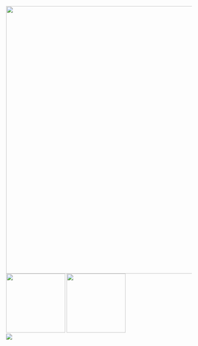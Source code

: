 <div>
  <img width="725px" src="https://github-profile-summary-cards.vercel.app/api/cards/profile-details?username=chou-dai&theme=github_dark" />
</div>


<div align="left">
  <img height="160px" src="https://github-readme-stats.vercel.app/api?username=chou-dai&count_private=true&theme=github_dark" />
  <img height="160px" src="https://github-readme-stats.vercel.app/api/top-langs/?username=chou-dai&layout=compact&theme=github_dark" />
</div>


<div>
  <img src="https://github-profile-trophy.vercel.app/?username=chou-dai&theme=darkhub&column=7" />
</div>
